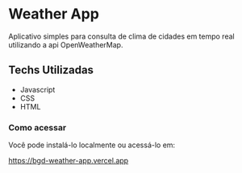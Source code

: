 # Weather App 

Aplicativo simples para consulta de clima de cidades em tempo real utilizando a api OpenWeatherMap.

## Techs Utilizadas

- Javascript
- CSS
- HTML

### Como acessar

Você pode instalá-lo localmente ou acessá-lo em:

https://bgd-weather-app.vercel.app
